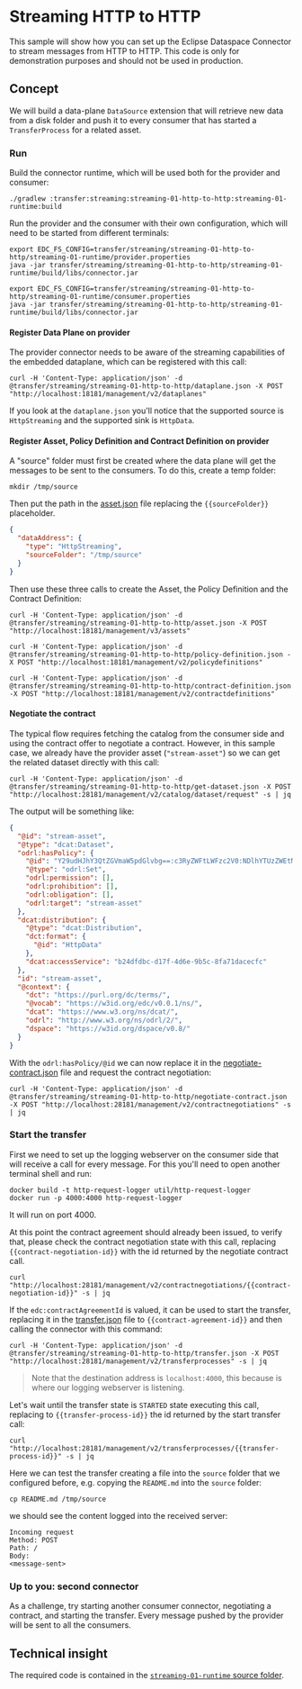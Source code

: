 # Streaming HTTP to HTTP

This sample will show how you can set up the Eclipse Dataspace Connector to stream messages from HTTP to HTTP.
This code is only for demonstration purposes and should not be used in production.

## Concept
We will build a data-plane `DataSource` extension that will retrieve new data from a disk folder and push it
to every consumer that has started a `TransferProcess` for a related asset.

### Run

Build the connector runtime, which will be used both for the provider and consumer:
```shell
./gradlew :transfer:streaming:streaming-01-http-to-http:streaming-01-runtime:build
```

Run the provider and the consumer with their own configuration, which will need to be started from different terminals:

```shell
export EDC_FS_CONFIG=transfer/streaming/streaming-01-http-to-http/streaming-01-runtime/provider.properties
java -jar transfer/streaming/streaming-01-http-to-http/streaming-01-runtime/build/libs/connector.jar
```

```shell
export EDC_FS_CONFIG=transfer/streaming/streaming-01-http-to-http/streaming-01-runtime/consumer.properties
java -jar transfer/streaming/streaming-01-http-to-http/streaming-01-runtime/build/libs/connector.jar
```

#### Register Data Plane on provider
The provider connector needs to be aware of the streaming capabilities of the embedded dataplane, which can be registered with 
this call:
```shell
curl -H 'Content-Type: application/json' -d @transfer/streaming/streaming-01-http-to-http/dataplane.json -X POST "http://localhost:18181/management/v2/dataplanes"
```

If you look at the `dataplane.json` you'll notice that the supported source is `HttpStreaming` and the supported sink is `HttpData`.

#### Register Asset, Policy Definition and Contract Definition on provider
A "source" folder must first be created where the data plane will get the messages to be sent to the consumers.
To do this, create a temp folder:
```shell
mkdir /tmp/source
```

Then put the path in the [asset.json](asset.json) file replacing the `{{sourceFolder}}` placeholder.
```json
{
  "dataAddress": {
    "type": "HttpStreaming",
    "sourceFolder": "/tmp/source"
  }
}
```

Then use these three calls to create the Asset, the Policy Definition and the Contract Definition:
```shell
curl -H 'Content-Type: application/json' -d @transfer/streaming/streaming-01-http-to-http/asset.json -X POST "http://localhost:18181/management/v3/assets"
```

```shell
curl -H 'Content-Type: application/json' -d @transfer/streaming/streaming-01-http-to-http/policy-definition.json -X POST "http://localhost:18181/management/v2/policydefinitions"
```

```shell
curl -H 'Content-Type: application/json' -d @transfer/streaming/streaming-01-http-to-http/contract-definition.json -X POST "http://localhost:18181/management/v2/contractdefinitions"
```

#### Negotiate the contract
The typical flow requires fetching the catalog from the consumer side and using the contract offer to negotiate a contract. 
However, in this sample case, we already have the provider asset (`"stream-asset"`) so we can get the related dataset 
directly with this call:
```shell
curl -H 'Content-Type: application/json' -d @transfer/streaming/streaming-01-http-to-http/get-dataset.json -X POST "http://localhost:28181/management/v2/catalog/dataset/request" -s | jq
```

The output will be something like:
```json
{
  "@id": "stream-asset",
  "@type": "dcat:Dataset",
  "odrl:hasPolicy": {
    "@id": "Y29udHJhY3QtZGVmaW5pdGlvbg==:c3RyZWFtLWFzc2V0:NDlhYTUzZWEtMDUzMS00ZDkyLTg4Y2YtMGRjMTc4MmQ1NjY4",
    "@type": "odrl:Set",
    "odrl:permission": [],
    "odrl:prohibition": [],
    "odrl:obligation": [],
    "odrl:target": "stream-asset"
  },
  "dcat:distribution": {
    "@type": "dcat:Distribution",
    "dct:format": {
      "@id": "HttpData"
    },
    "dcat:accessService": "b24dfdbc-d17f-4d6e-9b5c-8fa71dacecfc"
  },
  "id": "stream-asset",
  "@context": {
    "dct": "https://purl.org/dc/terms/",
    "@vocab": "https://w3id.org/edc/v0.0.1/ns/",
    "dcat": "https://www.w3.org/ns/dcat/",
    "odrl": "http://www.w3.org/ns/odrl/2/",
    "dspace": "https://w3id.org/dspace/v0.8/"
  }
}
```

With the `odrl:hasPolicy/@id` we can now replace it in the [negotiate-contract.json](negotiate-contract.json) file
and request the contract negotiation:
```shell
curl -H 'Content-Type: application/json' -d @transfer/streaming/streaming-01-http-to-http/negotiate-contract.json  -X POST "http://localhost:28181/management/v2/contractnegotiations" -s | jq
```

### Start the transfer
First we need to set up the logging webserver on the consumer side that will receive a call for every message. For this
you'll need to open another terminal shell and run:
```shell
docker build -t http-request-logger util/http-request-logger
docker run -p 4000:4000 http-request-logger
```
It will run on port 4000.

At this point the contract agreement should already been issued, to verify that, please check the contract negotiation state with
this call, replacing `{{contract-negotiation-id}}` with the id returned by the negotiate contract call.
```shell
curl "http://localhost:28181/management/v2/contractnegotiations/{{contract-negotiation-id}}" -s | jq
```

If the `edc:contractAgreementId` is valued, it can be used to start the transfer, replacing it in the [transfer.json](transfer.json)
file to `{{contract-agreement-id}}` and then calling the connector with this command:
```shell
curl -H 'Content-Type: application/json' -d @transfer/streaming/streaming-01-http-to-http/transfer.json -X POST "http://localhost:28181/management/v2/transferprocesses" -s | jq
```
> Note that the destination address is `localhost:4000`, this because is where our logging webserver is listening.


Let's wait until the transfer state is `STARTED` state executing this call, replacing to `{{transfer-process-id}}` the id returned
by the start transfer call:
```shell
curl "http://localhost:28181/management/v2/transferprocesses/{{transfer-process-id}}" -s | jq
```

Here we can test the transfer creating a file into the `source` folder that we configured before, e.g. copying the `README.md`
into the `source` folder:
```shell
cp README.md /tmp/source
```

we should see the content logged into the received server:
```
Incoming request
Method: POST
Path: /
Body:
<message-sent>
```
### Up to you: second connector

As a challenge, try starting another consumer connector, negotiating a contract, and starting the transfer.
Every message pushed by the provider will be sent to all the consumers.

## Technical insight

The required code is contained in the [`streaming-01-runtime` source folder](transfer/streaming/streaming-01-http-to-http/streaming-01-runtime/src/main/java/org/eclipse/edc/samples/transfer/streaming/http).
